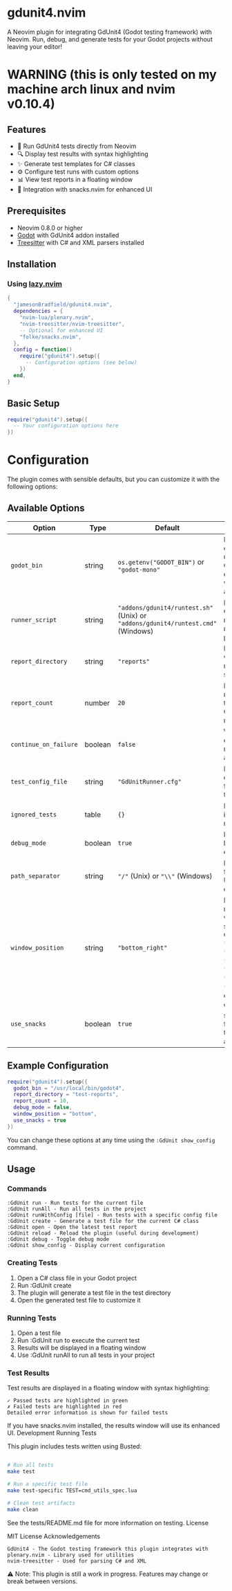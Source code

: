 # gdunit4.nvim

A Neovim plugin for integrating GdUnit4 (Godot testing framework) with Neovim. Run, debug, and generate tests for your Godot projects without leaving your editor!
# WARNING (this is only tested on my machine arch linux and nvim v0.10.4)

## Features

- 🧪 Run GdUnit4 tests directly from Neovim
- 🔍 Display test results with syntax highlighting
- ✨ Generate test templates for C# classes
- ⚙️ Configure test runs with custom options
- 📊 View test reports in a floating window
- 🔄 Integration with snacks.nvim for enhanced UI

## Prerequisites

- Neovim 0.8.0 or higher
- [Godot](https://godotengine.org/) with GdUnit4 addon installed
- [Treesitter](https://github.com/nvim-treesitter/nvim-treesitter) with C# and XML parsers installed

## Installation

### Using [lazy.nvim](https://github.com/folke/lazy.nvim)

```lua
{
  "jamesonBradfield/gdunit4.nvim",
  dependencies = {
    "nvim-lua/plenary.nvim",
    "nvim-treesitter/nvim-treesitter",
    -- Optional for enhanced UI
    "folke/snacks.nvim",
  },
  config = function()
    require("gdunit4").setup({
      -- Configuration options (see below)
    })
  end,
}
```
## Basic Setup

```lua
require("gdunit4").setup({
  -- Your configuration options here
})
```
# Configuration

The plugin comes with sensible defaults, but you can customize it with the following options:

## Available Options

| Option | Type | Default | Description |
|--------|------|---------|-------------|
| `godot_bin` | string | `os.getenv("GODOT_BIN")` or `"godot-mono"` | Path to Godot executable. Will use the GODOT_BIN environment variable if available. |
| `runner_script` | string | `"addons/gdunit4/runtest.sh"` (Unix) or `"addons/gdunit4/runtest.cmd"` (Windows) | Path to the GdUnit4 test runner script relative to project root. |
| `report_directory` | string | `"reports"` | Directory where test reports will be saved. |
| `report_count` | number | `20` | Number of report folders to keep. Set to 0 to keep all reports. |
| `continue_on_failure` | boolean | `false` | Whether to continue running tests after a failure. |
| `test_config_file` | string | `"GdUnitRunner.cfg"` | Default configuration file for running tests. |
| `ignored_tests` | table | `{}` | List of tests to ignore when running. |
| `debug_mode` | boolean | `true` | Enable detailed logging for debugging. |
| `path_separator` | string | `"/"` (Unix) or `"\\"` (Windows) | Path separator for file paths. Usually auto-detected. |
| `window_position` | string | `"bottom_right"` | Position for test result windows when using snacks.nvim. Options: `"top"`, `"right"`, `"bottom"`, `"left"`, `"center"`, `"float"`, `"bottom_right"`, etc. |
| `use_snacks` | boolean | `true` | Whether to use snacks.nvim for displaying test results (if available). |

## Example Configuration

```lua
require("gdunit4").setup({
  godot_bin = "/usr/local/bin/godot4",
  report_directory = "test-reports",
  report_count = 10,
  debug_mode = false,
  window_position = "bottom",
  use_snacks = true
})
```

You can change these options at any time using the `:GdUnit show_config` command.

## Usage
### Commands
```
:GdUnit run - Run tests for the current file
:GdUnit runAll - Run all tests in the project
:GdUnit runWithConfig [file] - Run tests with a specific config file
:GdUnit create - Generate a test file for the current C# class
:GdUnit open - Open the latest test report
:GdUnit reload - Reload the plugin (useful during development)
:GdUnit debug - Toggle debug mode
:GdUnit show_config - Display current configuration
```
### Creating Tests

1. Open a C# class file in your Godot project
2. Run :GdUnit create
3. The plugin will generate a test file in the test directory
4. Open the generated test file to customize it

### Running Tests

1. Open a test file
2. Run :GdUnit run to execute the current test
3. Results will be displayed in a floating window
4. Use :GdUnit runAll to run all tests in your project

### Test Results

Test results are displayed in a floating window with syntax highlighting:

    ✓ Passed tests are highlighted in green
    ✗ Failed tests are highlighted in red
    Detailed error information is shown for failed tests

If you have snacks.nvim installed, the results window will use its enhanced UI.
Development
Running Tests

This plugin includes tests written using Busted:

```bash

# Run all tests
make test

# Run a specific test file
make test-specific TEST=cmd_utils_spec.lua

# Clean test artifacts
make clean
```
See the tests/README.md file for more information on testing.
License

MIT License
Acknowledgements

    GdUnit4 - The Godot testing framework this plugin integrates with
    plenary.nvim - Library used for utilities
    nvim-treesitter - Used for parsing C# and XML

⚠️ Note: This plugin is still a work in progress. Features may change or break between versions.
